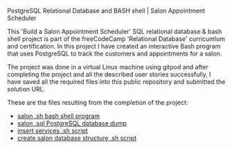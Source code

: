 PostgreSQL Relational Database and BASH shell | Salon Appointment Scheduler


This 'Build a Salon Appointment Scheduler' SQL relational database & bash shell project is part of the freeCodeCamp 'Relational Database' curricumlum and certification.
In this project I have created an interactive Bash program that uses PostgreSQL to track the customers and appointments for a salon.

The project was done in a virtual Linux machine using gitpod and after completing the project and all the described user stories successfully,
I have saved all the required files into this public repository and submitted the solution URL.

These are the files resulting from the completion of the project:
- [salon .sh bash shell program](https://github.com/Rami24t/Salon-Appointment-Scheduler_Relational-Database/blob/main/salon.sh)
- [salon .sql PostgreSQL database dump](https://github.com/Rami24t/Salon-Appointment-Scheduler_Relational-Database/blob/main/salon.sql)
- [insert services .sh script](https://github.com/Rami24t/Salon-Appointment-Scheduler_Relational-Database/blob/main/insert_services.sh)
- [create salon database structure .sh script](https://github.com/Rami24t/Salon-Appointment-Scheduler_Relational-Database/blob/main/create_database_structure.sh)
